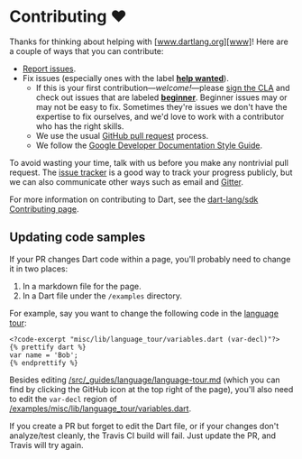 # Contributing :heart:

Thanks for thinking about helping with [www.dartlang.org][www]!
Here are a couple of ways that you can contribute:

* [Report issues](https://github.com/dart-lang/site-www/issues/new).
* Fix issues (especially ones with the label
  **[help wanted](https://github.com/dart-lang/site-www/issues?utf8=%E2%9C%93&q=is%3Aopen%20is%3Aissue%20label%3A%22help%20wanted%22%20)**).
  * If this is your first contribution—_welcome!_—please
  [sign the CLA](https://developers.google.com/open-source/cla/individual)
  and check out issues that are
  labeled **[beginner](https://github.com/dart-lang/site-www/issues?utf8=%E2%9C%93&q=is%3Aissue%20is%3Aopen%20label%3A%22help%20wanted%22%20label%3Abeginner%20)**.
  Beginner issues may or may not be easy to fix.
  Sometimes they're issues we don't have the expertise to fix ourselves,
  and we'd love to work with a contributor who has the right skills.
  * We use the usual [GitHub pull request](https://help.github.com/articles/about-pull-requests/) process.
  * We follow the [Google Developer Documentation Style Guide](https://developers.google.com/style/).

To avoid wasting your time, talk with us before you make any nontrivial
pull request. The [issue tracker](https://github.com/dart-lang/site-www/issues)
is a good way to track your progress publicly, but we can also communicate
other ways such as email and [Gitter](https://gitter.im/dart-lang/home).

For more information on contributing to Dart, see the
[dart-lang/sdk Contributing page](https://github.com/dart-lang/sdk/wiki/Contributing).

[www]: https://www.dartlang.org


## Updating code samples

If your PR changes Dart code within a page, you'll probably need to change it in two places:

1. In a markdown file for the page.
2. In a Dart file under the `/examples` directory.

For example, say  you want to change the following code in the [language tour](https://www.dartlang.org/guides/language/language-tour):

```
<?code-excerpt "misc/lib/language_tour/variables.dart (var-decl)"?>
{% prettify dart %}
var name = 'Bob';
{% endprettify %}
```

Besides editing
[/src/_guides/language/language-tour.md](https://github.com/dart-lang/site-www/blob/master/src/_guides/language/language-tour.md)
(which you can find by clicking the GitHub icon at the top right of the page),
you'll also need to edit the `var-decl` region of
[/examples/misc/lib/language_tour/variables.dart](https://github.com/dart-lang/site-www/blob/master/examples/misc/lib/language_tour/variables.dart).

If you create a PR but forget to edit the Dart file,
or if your changes don't analyze/test cleanly,
the Travis CI build will fail.
Just update the PR, and Travis will try again.
